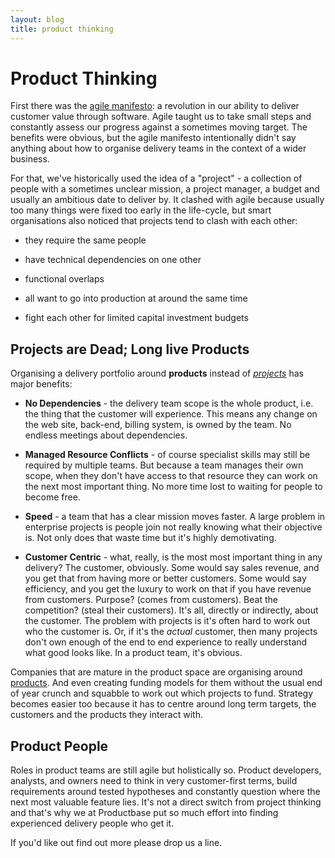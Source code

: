 ```yaml
---
layout: blog
title: product thinking
---
```


# Product Thinking

First there was the [agile manifesto](http://agilemanifesto.org/): a revolution in our ability to deliver customer value through software. Agile taught us to take small steps and constantly assess our progress against a sometimes moving target. The benefits were obvious, but the agile manifesto intentionally didn't say anything about how to organise delivery teams in the context of a wider business.

For that, we've historically used the idea of a "project" - a collection of people with a
sometimes unclear mission, a project manager, a budget and usually an ambitious
date to deliver by. It clashed with agile because usually too many things were
fixed too early in the life-cycle, but smart organisations also noticed that
projects tend to clash with each other:

* they require the same people  

* have technical dependencies on one other  

* functional overlaps  

* all want to go into production at around the same time  

* fight each other for limited capital investment budgets  

## Projects are Dead; Long live Products

Organising a delivery portfolio around **products** instead of _[projects](https://hackernoon.com/thinking-beyond-projects-71998e2524e7)_ has
major benefits:

*	**No Dependencies** - the delivery team scope is the whole product, i.e. the
thing that the customer will experience. This means any change on the web site,
back-end, billing system, is owned by the team. No endless meetings about dependencies.

*	**Managed Resource Conflicts** - of course specialist skills may still be
required by multiple teams. But because a team manages their own scope, when they
don't have access to that resource they can work on the next most important thing. 
No more time lost to waiting for people to become free.

*	**Speed** - a team that has a clear mission moves faster. A large problem in
enterprise projects is people join not really knowing what their objective is. Not only does that waste time but it's highly demotivating.

*	**Customer Centric** - what, really, is the most most important thing in any delivery?
The customer, obviously. Some would say sales revenue, and you get that from having more
or better customers. Some would say efficiency, and you get the luxury to work on that
if you have revenue from customers. Purpose? (comes from customers). Beat the competition? (steal their customers). It's all, directly or indirectly, about the customer. The problem with projects is it's often hard to work out who the customer is. Or, if it's the _actual_ customer, then many projects don't own enough of the end to end experience to really understand what good looks like. In a product team, it's obvious. 

Companies that are mature in the product space are organising around [products](https://www.thoughtworks.com/insights/blog/great-financial-services-companies-deliver-products-not-projects). And even
creating funding models for them without the usual end of year crunch and squabble to
work out which projects to fund. Strategy becomes easier too because it has to centre around
long term targets, the customers and the products they interact with.

## Product People

Roles in product teams are still agile but holistically so. Product developers, analysts, and owners
need to think in very customer-first terms, build requirements around tested hypotheses and
constantly question where the next most valuable feature lies. It's not a direct switch from
project thinking and that's why we at Productbase put so much effort into finding experienced
delivery people who get it.

If you'd like out find out more please drop us a line.

